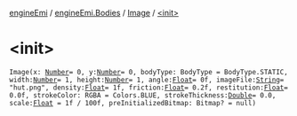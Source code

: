 [engineEmi](../../index.md) / [engineEmi.Bodies](../index.md) / [Image](index.md) / [&lt;init&gt;](./-init-.md)

# &lt;init&gt;

`Image(x: `[`Number`](https://kotlinlang.org/api/latest/jvm/stdlib/kotlin/-number/index.html)` = 0, y: `[`Number`](https://kotlinlang.org/api/latest/jvm/stdlib/kotlin/-number/index.html)` = 0, bodyType: BodyType = BodyType.STATIC, width: `[`Number`](https://kotlinlang.org/api/latest/jvm/stdlib/kotlin/-number/index.html)` = 1, height: `[`Number`](https://kotlinlang.org/api/latest/jvm/stdlib/kotlin/-number/index.html)` = 1, angle: `[`Float`](https://kotlinlang.org/api/latest/jvm/stdlib/kotlin/-float/index.html)` = 0f, imageFile: `[`String`](https://kotlinlang.org/api/latest/jvm/stdlib/kotlin/-string/index.html)` = "hut.png", density: `[`Float`](https://kotlinlang.org/api/latest/jvm/stdlib/kotlin/-float/index.html)` = 1f, friction: `[`Float`](https://kotlinlang.org/api/latest/jvm/stdlib/kotlin/-float/index.html)` = 0.2f, restitution: `[`Float`](https://kotlinlang.org/api/latest/jvm/stdlib/kotlin/-float/index.html)` = 0.0f, strokeColor: RGBA = Colors.BLUE, strokeThickness: `[`Double`](https://kotlinlang.org/api/latest/jvm/stdlib/kotlin/-double/index.html)` = 0.0, scale: `[`Float`](https://kotlinlang.org/api/latest/jvm/stdlib/kotlin/-float/index.html)` = 1f / 100f, preInitializedBitmap: Bitmap? = null)`